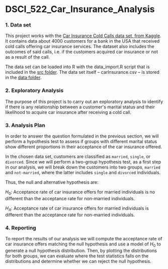 # DSCI_522_Car_Insurance_Analysis

### 1. Data set

This project works with the [Car Insurance Cold Calls data set, from Kaggle](https://www.kaggle.com/kondla/carinsurance#carInsurance_test.csv). It contains data about 4000 customers for a bank in the USA that received cold calls offering car insurance services. The dataset also includes the outcomes of said calls, i.e. if the customers acquired car insurance or not as a result of the call. 

The data set can be loaded into R with the data_import.R script that is included in the [src folder](/src). The data set itself – carInsurance.csv – is stored in the [data folder](/data).

### 2. Exploratory Analysis

The purpose of this project is to carry out an exploratory analysis to identify if there is any relationship between a customer's marital status and their likelihood to acquire car insurance after receiving a cold call.

### 3. Analysis Plan

In order to answer the question formulated in the previous section, we will perform a hypothesis test to assess if groups with different marital status show different proportions in their acceptance of the car insurance offered.

In the chosen data set, customers are classified as `married`, `single`, or `divorced`. Since we will perform a two-group hypothesis test, as a first step in our analysis, we will break down the customers into two groups, `married` and `not-married`, where the latter includes `single` and `divorced` individuals.

Thus, the null and alternative hypothesis are:

$H_0$: Acceptance rate of car insurance offers for married individuals is no different than the acceptance rate for non-married individuals.

$H_A$: Acceptance rate of car insurance offers for married individuals is different than the acceptance rate for non-married individuals.

### 4. Reporting

To report the results of our analysis we will compute the acceptance rate of car insurance offers matching the null hypothesis and use a model of $H_0$ to generate a null hypothesis distribution. Then, by plotting the distributions for both groups, we can evaluate where the test statistics falls on the distributions and determine whether we can reject the null hypothesis.